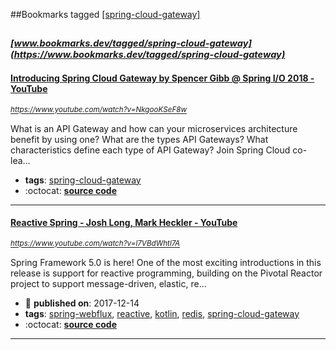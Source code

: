 ##Bookmarks tagged [[spring-cloud-gateway]](https://www.bookmarks.dev?q=[spring-cloud-gateway])

_<sup><sup>[www.bookmarks.dev/tagged/spring-cloud-gateway](https://www.bookmarks.dev/tagged/spring-cloud-gateway)</sup></sup>_
---
#### [Introducing Spring Cloud Gateway by Spencer Gibb @ Spring I/O 2018 - YouTube](https://www.youtube.com/watch?v=NkgooKSeF8w)
_<sup>https://www.youtube.com/watch?v=NkgooKSeF8w</sup>_

What is an API Gateway and how can your microservices architecture benefit by using one? What are the types API Gateways? What characteristics define each type of API Gateway? Join Spring Cloud co-lea...
* **tags**: [spring-cloud-gateway](../tagged/spring-cloud-gateway.md)
* :octocat: **[source code](https://github.com/spencergibb/monolith-to-microservices)**
---
#### [Reactive Spring - Josh Long, Mark Heckler - YouTube](https://www.youtube.com/watch?v=l7VBdWhtl7A)
_<sup>https://www.youtube.com/watch?v=l7VBdWhtl7A</sup>_

Spring Framework 5.0 is here! One of the most exciting introductions in this release is support for reactive programming, building on the Pivotal Reactor project to support message-driven, elastic, re...
* :calendar: **published on**: 2017-12-14
* **tags**: [spring-webflux](../tagged/spring-webflux.md), [reactive](../tagged/reactive.md), [kotlin](../tagged/kotlin.md), [redis](../tagged/redis.md), [spring-cloud-gateway](../tagged/spring-cloud-gateway.md)
* :octocat: **[source code](https://github.com/joshlong/flux-flix-service)**
---
